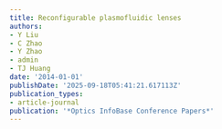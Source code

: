 ```yaml
---
title: Reconfigurable plasmofluidic lenses
authors:
- Y Liu
- C Zhao
- Y Zhao
- admin
- TJ Huang
date: '2014-01-01'
publishDate: '2025-09-18T05:41:21.617113Z'
publication_types:
- article-journal
publication: '*Optics InfoBase Conference Papers*'
---
```

